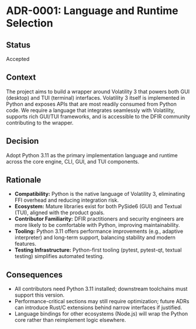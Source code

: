 # ADR-0001: Language and Runtime Selection

## Status

Accepted

## Context

The project aims to build a wrapper around Volatility 3 that powers both GUI (desktop) and TUI (terminal) interfaces. Volatility 3 itself is implemented in Python and exposes APIs that are most readily consumed from Python code. We require a language that integrates seamlessly with Volatility, supports rich GUI/TUI frameworks, and is accessible to the DFIR community contributing to the wrapper.

## Decision

Adopt Python 3.11 as the primary implementation language and runtime across the core engine, CLI, GUI, and TUI components.

## Rationale

- **Compatibility:** Python is the native language of Volatility 3, eliminating FFI overhead and reducing integration risk.
- **Ecosystem:** Mature libraries exist for both PySide6 (GUI) and Textual (TUI), aligned with the product goals.
- **Contributor Familiarity:** DFIR practitioners and security engineers are more likely to be comfortable with Python, improving maintainability.
- **Tooling:** Python 3.11 offers performance improvements (e.g., adaptive interpreter) and long-term support, balancing stability and modern features.
- **Testing Infrastructure:** Python-first tooling (pytest, pytest-qt, textual testing) simplifies automated testing.

## Consequences

- All contributors need Python 3.11 installed; downstream toolchains must support this version.
- Performance-critical sections may still require optimization; future ADRs can introduce Rust/C extensions behind narrow interfaces if justified.
- Language bindings for other ecosystems (Node.js) will wrap the Python core rather than reimplement logic elsewhere.
